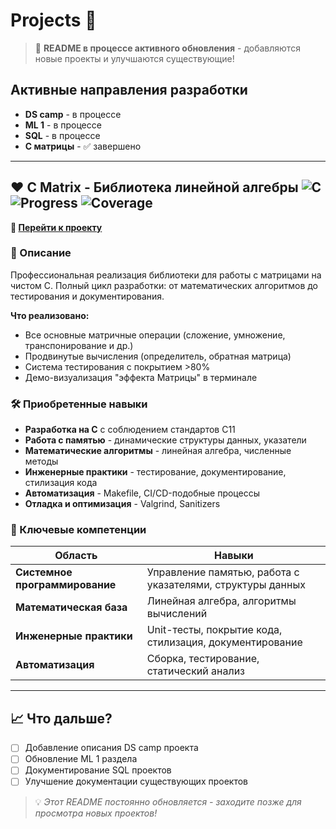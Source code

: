 # Projects 🚀

> 📢 **README в процессе активного обновления** - добавляются новые проекты и улучшаются существующие!

## Активные направления разработки

* **DS camp** - в процессе
* **ML 1** - в процессе  
* **SQL** - в процессе
* **C матрицы** - ✅ завершено

---

##  ♥️ C Matrix - Библиотека линейной алгебры ![C](https://img.shields.io/badge/C-C11-blue) ![Progress](https://img.shields.io/badge/progress-100%25-brightgreen) ![Coverage](https://img.shields.io/badge/coverage->80%25-green)

**🔗 [Перейти к проекту](https://github.com/26Ginger/S21_prodjects/tree/main/C6_s21_matrix)**

### 📝 Описание

Профессиональная реализация библиотеки для работы с матрицами на чистом C. Полный цикл разработки: от математических алгоритмов до тестирования и документирования.

**Что реализовано:**
- Все основные матричные операции (сложение, умножение, транспонирование и др.)
- Продвинутые вычисления (определитель, обратная матрица)
- Система тестирования с покрытием >80%
- Демо-визуализация "эффекта Матрицы" в терминале

### 🛠 Приобретенные навыки

- **Разработка на C** с соблюдением стандартов C11
- **Работа с памятью** - динамические структуры данных, указатели
- **Математические алгоритмы** - линейная алгебра, численные методы
- **Инженерные практики** - тестирование, документирование, стилизация кода
- **Автоматизация** - Makefile, CI/CD-подобные процессы
- **Отладка и оптимизация** - Valgrind, Sanitizers

### 🎯 Ключевые компетенции

| Область | Навыки |
|---------|--------|
| **Системное программирование** | Управление памятью, работа с указателями, структуры данных |
| **Математическая база** | Линейная алгебра, алгоритмы вычислений |
| **Инженерные практики** | Unit-тесты, покрытие кода, стилизация, документирование |
| **Автоматизация** | Сборка, тестирование, статический анализ |

---

## 📈 Что дальше?

- [ ] Добавление описания DS camp проекта
- [ ] Обновление ML 1 раздела
- [ ] Документирование SQL проектов
- [ ] Улучшение документации существующих проектов

> 💡 *Этот README постоянно обновляется - заходите позже для просмотра новых проектов!*
